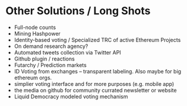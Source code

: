 # Other Solutions / Long Shots

* Full-node counts
* Mining Hashpower
* Identity-based voting / Specialized TRC of active Ethereum Projects
* On demand research agency?
* Automated tweets collection via Twitter API
* Github plugin / reactions
* Futarchy / Prediction markets
* ID Voting from exchanges – transparent labeling. Also maybe for big ethereum orgs.
* simplier voting interface and for more purposes \(e.g. mobile app\)
* the media on github for community currated newsletter or website
* Liquid Democracy modeled voting mechanism

